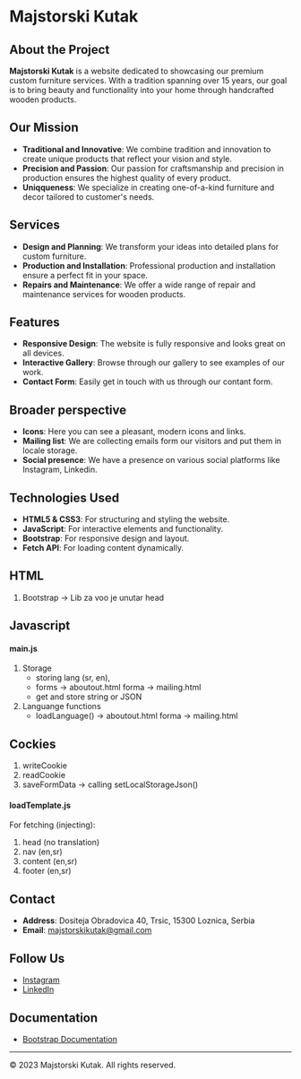 # Majstorski Kutak


## About the Project

**Majstorski Kutak** is a website dedicated to showcasing our premium custom furniture services. With a tradition
spanning over 15 years, our goal is to bring beauty and functionality into your home through handcrafted wooden
products.

## Our Mission

- **Traditional and Innovative**: We combine tradition and innovation to create unique products that reflect your vision and style.
- **Precision and Passion**: Our passion for craftsmanship and precision in production ensures the highest quality of every product.
- **Uniqqueness**: We specialize in creating one-of-a-kind furniture and decor tailored to customer's needs. 

## Services

- **Design and Planning**: We transform your ideas into detailed plans for custom furniture.
- **Production and Installation**: Professional production and installation ensure a perfect fit in your space.
- **Repairs and Maintenance**: We offer a wide range of repair and maintenance services for wooden products.

## Features

- **Responsive Design**: The website is fully responsive and looks great on all devices.
- **Interactive Gallery**: Browse through our gallery to see examples of our work.
- **Contact Form**: Easily get in touch with us through our contant form.

## Broader perspective

- **Icons**: Here you can see a pleasant, modern icons and links.
- **Mailing list**: We are collecting emails form our visitors and put them in locale storage.
- **Social presence**: We have a presence on various social platforms like Instagram, Linkedin.

## Technologies Used

- **HTML5 & CSS3**: For structuring and styling the website.
- **JavaScript**: For interactive elements and functionality.
- **Bootstrap**: For responsive design and layout.
- **Fetch API**: For loading content dynamically.

## HTML
1. Bootstrap -> Lib za voo je unutar head

## Javascript

#### main.js
1. Storage
   * storing lang (sr, en), 
   * forms -> aboutout.html forma -> mailing.html
   * get and store string or JSON
2. Languange functions
   * loadLanguage() -> aboutout.html forma -> mailing.html

## Cockies 
1. writeCookie
2. readCookie
3. saveFormData -> calling setLocalStorageJson()

#### loadTemplate.js
For fetching (injecting):
1. head (no translation)
2. nav (en,sr)
3. content (en,sr)
4. footer (en,sr)

## Contact

- **Address**: Dositeja Obradovica 40, Trsic, 15300 Loznica, Serbia
- **Email**: majstorskikutak@gmail.com

## Follow Us

- [Instagram](https://www.instagram.com)
- [LinkedIn](https://www.linkedin.com/in/andjelina-vasilic-04b289253/)

## Documentation

- [Bootstrap Documentation](https://getbootstrap.com/docs/5.3/getting-started/introduction/)

---

© 2023 Majstorski Kutak. All rights reserved.